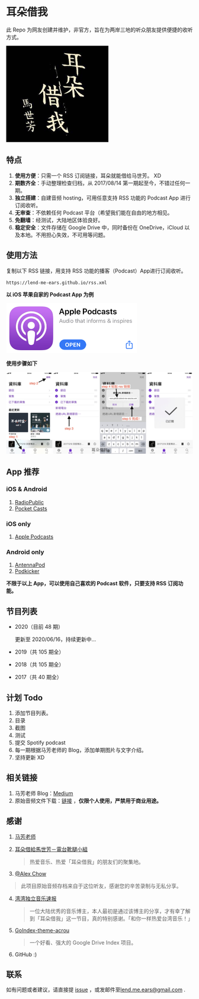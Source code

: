 # 耳朵借我

此 Repo 为网友创建并维护，非官方，旨在为两岸三地的听众朋友提供便捷的收听方式。



<img src="./image/avatar.png" alt="avatar" style="zoom:80%;" />









## 特点

1. **使用方便**：只需一个 RSS 订阅链接，耳朵就能借给马世芳。 XD
2. **期数齐全**：手动整理检查归档，从 2017/08/14 第一期起至今，不错过任何一期。
3. **独立搭建**：自建音频 hosting，可用任意支持 RSS 功能的 Podcast App 进行订阅收听。
4. **无审查**：不依赖任何 Podcast 平台（希望我们能在自由的地方相见。
5. **免翻墙**：经测试，大陆地区体验良好。
6. **稳定安全**：文件存储在 Google Drive 中，同时备份在 OneDrive，iCloud 以及本地。不用担心失效，不可用等问题。



## 使用方法
复制以下 RSS 链接，用支持 RSS 功能的播客（Podcast）App进行订阅收听。

```plain
https://lend-me-ears.github.io/rss.xml
```



**以 iOS 苹果自家的 Podcast App 为例**

<img src="./image/apple_podcast.png" style="zoom:50%;" />

**使用步骤如下**



![](./image/step.jpeg)



##  App 推荐

### iOS & Android

1. [RadioPublic](https://radiopublic.com) 
2. [Pocket Casts](https://www.pocketcasts.com)

### iOS only

1. [Apple Podcasts](https://apps.apple.com/cn/app/id525463029)

### Android only

1. [AntennaPod](https://antennapod.org)
2. [Podkicker](https://www.podkicker.com)



**不限于以上 App，可以使用自己喜欢的 Podcast 软件，只要支持 RSS 订阅功能。**



## 节目列表

- 2020（目前 48 期）

  更新至 2020/06/16，持续更新中...

- 2019（共 105 期全）

- 2018（共 105 期全）

- 2017（共 40 期全）









## 计划 Todo

1. 添加节目列表。
2. 目录
3. 截图
4. 测试
5. 提交 Spotify podcast
6. 每一期根据马芳老师的 Blog，添加单期图片与文字介绍。
7. 坚持更新 XD



## 相关链接

1. 马芳老师 Blog：[Medium](https://medium.com/@mafang)
2. 原始音频文件下载：[链接](https://cloud.lend-me-ears.workers.dev) ，**仅限个人使用，严禁用于商业用途。** 



## 感谢

1. [马芳老师](https://www.facebook.com/shihfang.ma)

2. [耳朵借給馬世芳－電台靴腿小組](https://www.facebook.com/groups/258827734532615) 

   > 热爱音乐、热爱「耳朵借我」的朋友们的聚集地。   

3.  [@Alex Chow](https://www.facebook.com/hoiking)  

   > 此项目原始音频存档来自于这位听友，感谢您的辛苦录制与无私分享。

4. [湾湾独立音乐速报](https://weibo.com/rebelfreak) 

   > 一位大陆优秀的音乐博主，本人最初是通过该博主的分享，才有幸了解到「耳朵借我」这一节目，真的特别感谢。「和你一样热爱台湾音乐！」

5. [GoIndex-theme-acrou](https://github.com/Aicirou/goindex-theme-acrou) 

   > 一个好看、强大的 Google Drive Index 项目。

6. GitHub :)



## 联系

如有问题或者建议，请直接提 [issue](https://github.com/lend-me-ears/lend-me-ears/issues) ，或发邮件至[lend.me.ears@gmail.com](mailto:lend.me.ears@gmail.com])  .

